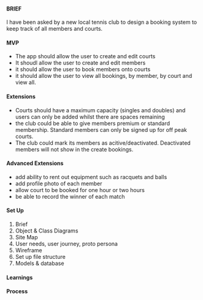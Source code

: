 #### BRIEF

I have been asked by a new local tennis club to design a booking system to keep track of all members and courts.


#### MVP

* The app should allow the user to create and edit courts
* It shoudl allow the user to create and edit members
* it should allow the user to book members onto courts
* it should allow the user to view all bookings, by member, by court and view all.

#### Extensions
 * Courts should have a maximum capacity (singles and doubles) and users can only be added whilst there are spaces remaining
 * the club could be able to give members premium or standard membership. Standard members can only be signed up for off peak courts.
 * The club could mark its members as acitive/deactivated. Deactivated members will not show in the create bookings.

#### Advanced Extensions
* add ability to rent out equipment such as racquets and balls 
* add profile photo of each member
* allow court to be booked for one hour or two hours
* be able to record the winner of each match

#### Set Up
1. Brief
2. Object & Class Diagrams
3. Site Map
4. User needs, user journey, proto persona
5. Wireframe
6. Set up file structure
7. Models & database



#### Learnings


#### Process



